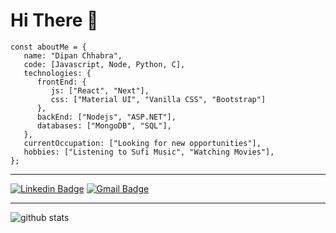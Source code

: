 # Hi There :wave:

```
const aboutMe = {
   name: "Dipan Chhabra",
   code: [Javascript, Node, Python, C],
   technologies: {
      frontEnd: {
         js: ["React", "Next"],
         css: ["Material UI", "Vanilla CSS", "Bootstrap"]
      },
      backEnd: ["Nodejs", "ASP.NET"],
      databases: ["MongoDB", "SQL"],
   },
   currentOccupation: ["Looking for new opportunities"],
   hobbies: ["Listening to Sufi Music", "Watching Movies"],
};
```

---------------------------------------------------------------------------------------------------------------------------------------------------------------------------------

[![Linkedin Badge](https://img.shields.io/badge/-Dipan_Chhabra-blue?style=flat-square&logo=Linkedin&logoColor=white&link=https://www.linkedin.com/in/dipan-chhabra-454520164///)](https://www.linkedin.com/in/ishagupta20/) [![Gmail Badge](https://img.shields.io/badge/-dipanchhabra@gmail.com-c14438?style=flat-square&logo=Gmail&logoColor=white&link=mailto:dipanchhabra@gmail.com)](mailto:dipanchhabra@gmail.com)

---------------------------------------------------------------------------------------------------------------------------------------------------------------------------------

![github stats](https://github-readme-stats.vercel.app/api?username=dipanc1&show_icons=true)

